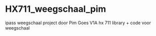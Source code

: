 # HX711_weegschaal_pim
ipass weegschaal project door Pim Goes V1A
hx 711 library + code voor weegschaal

